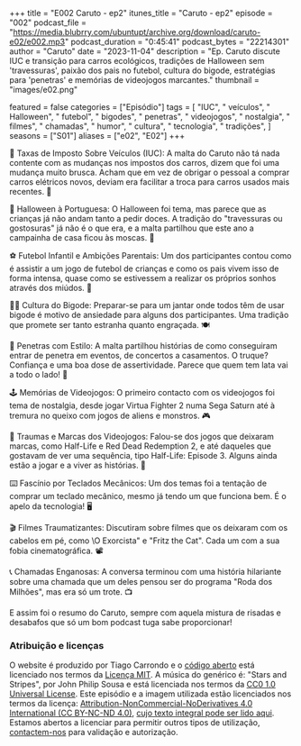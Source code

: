 +++
title = "E002 Caruto - ep2"
itunes_title = "Caruto - ep2"
episode = "002"
podcast_file = "https://media.blubrry.com/ubuntupt/archive.org/download/caruto-e02/e002.mp3"
podcast_duration = "0:45:41"
podcast_bytes = "22214301"
author = "Caruto"
date = "2023-11-04"
description = "Ep. Caruto discute IUC e transição para carros ecológicos, tradições de Halloween sem 'travessuras', paixão dos pais no futebol, cultura do bigode, estratégias para 'penetras' e memórias de videojogos marcantes."
thumbnail = "images/e02.png"

featured = false
categories = ["Episódio"]
tags = [
  "IUC",
  " veículos",
  " Halloween",
  " futebol",
  " bigodes",
  " penetras",
  " videojogos",
  " nostalgia",
  " filmes",
  " chamadas",
  " humor",
  " cultura",
  " tecnologia",
  " tradições",
]
seasons = ["S01"]
aliases = ["e02", "E02"]
+++

🚗 Taxas de Imposto Sobre Veículos (IUC): A malta do Caruto não tá nada contente com as mudanças nos impostos dos carros, dizem que foi uma mudança muito brusca. Acham que em vez de obrigar o pessoal a comprar carros elétricos novos, deviam era facilitar a troca para carros usados mais recentes. 💸

🎃 Halloween à Portuguesa: O Halloween foi tema, mas parece que as crianças já não andam tanto a pedir doces. A tradição do "travessuras ou gostosuras" já não é o que era, e a malta partilhou que este ano a campainha de casa ficou às moscas. 👻

⚽ Futebol Infantil e Ambições Parentais: Um dos participantes contou como é assistir a um jogo de futebol de crianças e como os pais vivem isso de forma intensa, quase como se estivessem a realizar os próprios sonhos através dos miúdos. 🥅

👨‍🦱 Cultura do Bigode: Preparar-se para um jantar onde todos têm de usar bigode é motivo de ansiedade para alguns dos participantes. Uma tradição que promete ser tanto estranha quanto engraçada. 🍽️

🎉 Penetras com Estilo: A malta partilhou histórias de como conseguiram entrar de penetra em eventos, de concertos a casamentos. O truque? Confiança e uma boa dose de assertividade. Parece que quem tem lata vai a todo o lado! 🤘

🕹️ Memórias de Videojogos: O primeiro contacto com os videojogos foi tema de nostalgia, desde jogar Virtua Fighter 2 numa Sega Saturn até à tremura no queixo com jogos de aliens e monstros. 🎮

👾 Traumas e Marcas dos Videojogos: Falou-se dos jogos que deixaram marcas, como Half-Life e Red Dead Redemption 2, e até daqueles que gostavam de ver uma sequência, tipo Half-Life: Episode 3. Alguns ainda estão a jogar e a viver as histórias. 🎲

⌨️ Fascínio por Teclados Mecânicos: Um dos temas foi a tentação de comprar um teclado mecânico, mesmo já tendo um que funciona bem. É o apelo da tecnologia! 🖥️

🎬 Filmes Traumatizantes: Discutiram sobre filmes que os deixaram com os cabelos em pé, como \O Exorcista" e "Fritz the Cat". Cada um com a sua fobia cinematográfica. 📽️

📞 Chamadas Enganosas: A conversa terminou com uma história hilariante sobre uma chamada que um deles pensou ser do programa "Roda dos Milhões", mas era só um trote. 📺

E assim foi o resumo do Caruto, sempre com aquela mistura de risadas e desabafos que só um bom podcast tuga sabe proporcionar!



### Atribuição e licenças
O website é produzido por Tiago Carrondo e o [código aberto](https://gitlab.com/podcastubuntuportugal/website) está licenciado nos termos da [Licença MIT](https://gitlab.com/podcastubuntuportugal/website/main/LICENSE).
A música do genérico é: "Stars and Stripes", por John Philip Sousa e está licenciada nos termos da [CC0 1.0 Universal License](https://creativecommons.org/publicdomain/zero/1.0/).
Este episódio e a imagem utilizada estão licenciados nos termos da licença: [Attribution-NonCommercial-NoDerivatives 4.0 International (CC BY-NC-ND 4.0)](https://creativecommons.org/licenses/by-nc-nd/4.0/), [cujo texto integral pode ser lido aqui](https://creativecommons.org/licenses/by-nc-nd/4.0/legalcode). Estamos abertos a licenciar para permitir outros tipos de utilização, [contactem-nos](https://podcastubuntuportugal.org/contactos) para validação e autorização.

